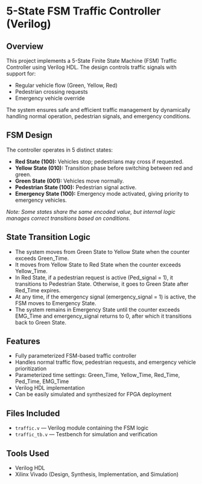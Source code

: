 # 5-State FSM Traffic Controller (Verilog)

## Overview

This project implements a 5-State Finite State Machine (FSM) Traffic Controller using Verilog HDL. The design controls traffic signals with support for:
- Regular vehicle flow (Green, Yellow, Red)
- Pedestrian crossing requests
- Emergency vehicle override

The system ensures safe and efficient traffic management by dynamically handling normal operation, pedestrian signals, and emergency conditions.

## FSM Design

The controller operates in 5 distinct states:

- **Red State (100):** Vehicles stop; pedestrians may cross if requested.
- **Yellow State (010):** Transition phase before switching between red and green.
- **Green State (001):** Vehicles move normally.
- **Pedestrian State (100):** Pedestrian signal active.
- **Emergency State (100):** Emergency mode activated, giving priority to emergency vehicles.

*Note: Some states share the same encoded value, but internal logic manages correct transitions based on conditions.*

## State Transition Logic

- The system moves from Green State to Yellow State when the counter exceeds Green_Time.
- It moves from Yellow State to Red State when the counter exceeds Yellow_Time.
- In Red State, if a pedestrian request is active (Ped_signal = 1), it transitions to Pedestrian State. Otherwise, it goes to Green State after Red_Time expires.
- At any time, if the emergency signal (emergency_signal = 1) is active, the FSM moves to Emergency State.
- The system remains in Emergency State until the counter exceeds EMG_Time and emergency_signal returns to 0, after which it transitions back to Green State.

## Features

- Fully parameterized FSM-based traffic controller
- Handles normal traffic flow, pedestrian requests, and emergency vehicle prioritization
- Parameterized time settings: Green_Time, Yellow_Time, Red_Time, Ped_Time, EMG_Time
- Verilog HDL implementation
- Can be easily simulated and synthesized for FPGA deployment

## Files Included

- `traffic.v` — Verilog module containing the FSM logic
- `traffic_tb.v` — Testbench for simulation and verification

## Tools Used

- Verilog HDL
- Xilinx Vivado (Design, Synthesis, Implementation, and Simulation)
